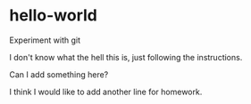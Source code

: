 # hello-world
Experiment with git

I don't know what the hell this is, just following the instructions.

Can I add something here?

I think I would like to add another line for homework.
